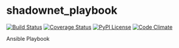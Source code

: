 # shadownet_playbook
[![Build Status](https://travis-ci.org/buluma/shadownet_playbook.png)](https://travis-ci.org/buluma/shadownet_playbook)
[![Coverage Status](https://coveralls.io/repos/github/buluma/shadownet_playbook/badge.svg?branch=master)](https://coveralls.io/github/buluma/shadownet_playbook?branch=master)
[![PyPI License](https://img.shields.io/badge/build-passing-green.svg)](https://img.shields.io/badge/build-passing-green.svg) 
[![Code Climate](https://codeclimate.com/github/buluma/shadownet_playbook/badges/gpa.svg)](https://codeclimate.com/github/buluma/shadownet_playbook)

Ansible Playbook
